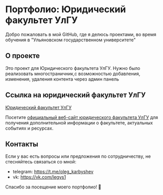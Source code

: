 # Портфолио: Юридический факультет УлГУ

Добро пожаловать в мой GitHub, где я делюсь проектами, во время обучения в "Ульяновском государственном университете"

## О проекте

Это проект для Юридического факультета УлГУ. Нужно было реализовать многостраничник,с возможностью добавления, изменения, удаления контента через админ панель

## Ссылка на юридический факультет УлГУ

[Юридический факультет УлГУ](https://kniga.ulsu.ru/)

Посетите [официальный веб-сайт юридического факультета УлГУ](https://kniga.ulsu.ru/) для получения дополнительной информации о факультете, актуальных событиях и ресурсах.

## Контакты

Если у вас есть вопросы или предложения по сотрудничеству, не стесняйтесь связаться со мной:

- telegram: https://t.me/oleg_karbyshev
- vk: https://vk.com/legys1

Спасибо за посещение моего портфолио! 🚀
